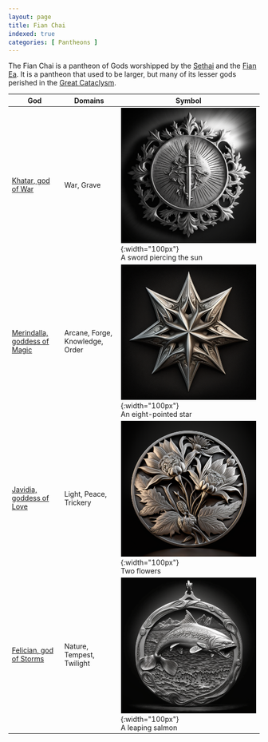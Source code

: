 ```yaml
---
layout: page
title: Fian Chai
indexed: true
categories: [ Pantheons ]
---
```


The Fian Chai is a pantheon of Gods worshipped by the [Sethai](/races/sethai) and the [Fian Ea](/races/fian_ea). It is a
pantheon that used to be larger, but many of its lesser gods perished in
the [Great Cataclysm](/history/great-cataclysm).

| God                                         | Domains                         | Symbol                                                                                                         |
|---------------------------------------------|---------------------------------|----------------------------------------------------------------------------------------------------------------|
| [Khatar, god of War](khatar/)               | War, Grave                      | ![A sword piercing the sun](/pantheons/holy-symbols/khatar.png){:width="100px"} <br />A sword piercing the sun |
| [Merindalla, goddess of Magic](merindalla/) | Arcane, Forge, Knowledge, Order | ![An eight-pointed star](/pantheons/holy-symbols/merindalla.png){:width="100px"} <br />An eight-pointed star   |
| [Javidia, goddess of Love](javidia/)        | Light, Peace, Trickery          | ![Two flowers](/pantheons/holy-symbols/javidia.png){:width="100px"} <br />Two flowers                          |
| [Felician, god of Storms](felician/)        | Nature, Tempest, Twilight       | ![A leaping salmon](/pantheons/holy-symbols/felician.png){:width="100px"} <br />A leaping salmon               |

